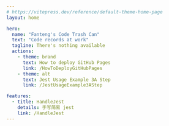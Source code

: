 ```yaml
---
# https://vitepress.dev/reference/default-theme-home-page
layout: home

hero:
  name: "Fanteng's Code Trash Can"
  text: "Code records at work"
  tagline: There's nothing available
  actions:
    - theme: brand
      text: How to deploy GitHub Pages
      link: /HowToDeployGitHubPages
    - theme: alt
      text: Jest Usage Example 3A Step
      link: /JestUsageExample3AStep

features:
  - title: HandleJest
    details: 手写简易 jest
    link: /HandleJest
---
```

